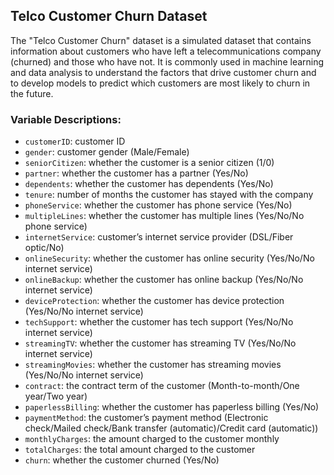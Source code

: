## Telco Customer Churn Dataset

The "Telco Customer Churn" dataset is a simulated dataset that contains information about customers who have left a telecommunications company (churned) and those who have not. It is commonly used in machine learning and data analysis to understand the factors that drive customer churn and to develop models to predict which customers are most likely to churn in the future.

### Variable Descriptions:

- `customerID`: customer ID
- `gender`: customer gender (Male/Female)
- `seniorCitizen`: whether the customer is a senior citizen (1/0)
- `partner`: whether the customer has a partner (Yes/No)
- `dependents`: whether the customer has dependents (Yes/No)
- `tenure`: number of months the customer has stayed with the company
- `phoneService`: whether the customer has phone service (Yes/No)
- `multipleLines`: whether the customer has multiple lines (Yes/No/No phone service)
- `internetService`: customer’s internet service provider (DSL/Fiber optic/No)
- `onlineSecurity`: whether the customer has online security (Yes/No/No internet service)
- `onlineBackup`: whether the customer has online backup (Yes/No/No internet service)
- `deviceProtection`: whether the customer has device protection (Yes/No/No internet service)
- `techSupport`: whether the customer has tech support (Yes/No/No internet service)
- `streamingTV`: whether the customer has streaming TV (Yes/No/No internet service)
- `streamingMovies`: whether the customer has streaming movies (Yes/No/No internet service)
- `contract`: the contract term of the customer (Month-to-month/One year/Two year)
- `paperlessBilling`: whether the customer has paperless billing (Yes/No)
- `paymentMethod`: the customer’s payment method (Electronic check/Mailed check/Bank transfer (automatic)/Credit card (automatic))
- `monthlyCharges`: the amount charged to the customer monthly
- `totalCharges`: the total amount charged to the customer
- `churn`: whether the customer churned (Yes/No)
